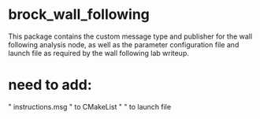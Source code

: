 # brock_wall_following

This package contains the custom message type and publisher for the wall following analysis node, as well as the parameter configuration file and launch file as required by the wall following lab writeup.
# need to add:
" instructions.msg " to CMakeList
" <node pkg="need4speed_wall_following" name="read_instruction_node" type="read_instruction.py" output="screen"/> " to launch file
